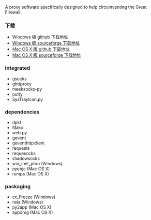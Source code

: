A proxy software specifically designed to help circumventing the Great Firewall.

### 下载
* <a href="https://github.com/yinghuocho/download/blob/master/firefly-proxy-win-latest.zip?raw=true" target="_blank">Windows 版 github 下载地址</a>
* <a href="http://sourceforge.net/projects/fireflyproxy/files/firefly-proxy-win-0.3.0.zip/download" target="_blank">Windows 版 sourceforge 下载地址</a>
* <a href="https://github.com/yinghuocho/download/blob/master/firefly-proxy-mac-latest.dmg?raw=true" target="_blank">Mac OS X 版 github 下载地址</a>
* <a href="http://sourceforge.net/projects/fireflyproxy/files/firefly-proxy-mac-0.3.0.dmg/download" target="_blank">Mac OS X 版 sourceforge 下载地址</a>

### integrated
* gsocks
* ghttproxy
* meeksocks-py
* putty
* SysTrayIcon.py
    
### dependencies
* dpkt
* Mako
* web.py
* gevent
* geventhttpclient
* requests
* requesocks
* shadowsocks
* win_inet_pton (Windows)
* pyobjc (Mac OS X)
* rumps (Mac OS X)
    
### packaging
* cx_Freeze (Windows)
* nsis (Windows)
* py2app (Mac OS X)
* appdmg (Mac OS X)
    
